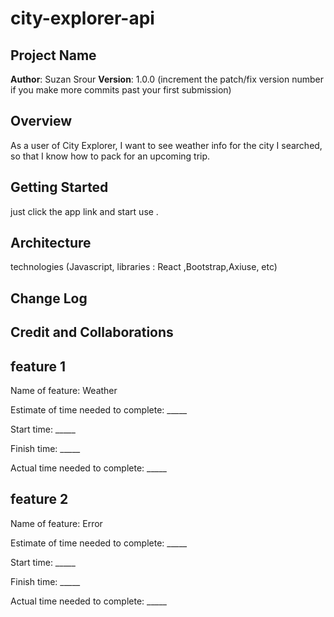 # city-explorer-api

## Project Name

**Author**: Suzan Srour
**Version**: 1.0.0 (increment the patch/fix version number if you make more commits past your first submission)

## Overview

As a user of City Explorer, I want to see weather info for the city I searched, so that I know how to pack for an upcoming trip.

## Getting Started

just click the app link and start use .

## Architecture

 technologies (Javascript, libraries : React ,Bootstrap,Axiuse, etc)

## Change Log

## Credit and Collaborations

## feature 1

Name of feature: Weather

Estimate of time needed to complete: _____

Start time: _____

Finish time: _____

Actual time needed to complete: _____

## feature 2

Name of feature: Error

Estimate of time needed to complete: _____

Start time: _____

Finish time: _____

Actual time needed to complete: _____
